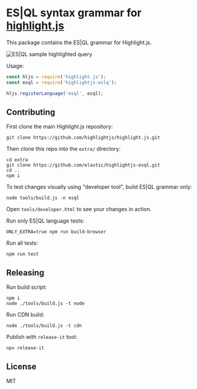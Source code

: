 # ES|QL syntax grammar for [highlight.js](https://highlightjs.org/)

This package contains the ES|QL grammar for Highlight.js.

![ES|QL sample highlighted query](https://github.com/user-attachments/assets/1331f854-2615-45e3-9a92-f90a230d95b7)

Usage:

```javascript
const hljs = require('highlight.js');
const esql = require('highlightjs-eslq');

hljs.registerLanguage('esql', esql);
```


## Contributing

First clone the main Highlight.js repository:

```
git clone https://github.com/highlightjs/highlight.js.git
```

Then clone this repo into the `extra/` directory:

```
cd extra
git clone https://github.com/elastic/highlightjs-esql.git
cd ..
npm i
```

To test changes visually using "developer tool", build ES|QL grammar only:

```
node tools/build.js -n esql
```

Open `tools/developer.html` to see your changes in action.

Run only ES|QL language tests:

```
ONLY_EXTRA=true npm run build-browser
```

Run all tests:

```
npm run test
```




## Releasing

Run build script:

```
npm i
node ./tools/build.js -t node
```

Run CDN build:

```
node ./tools/build.js -t cdn
```

Publish with `release-it` tool:

```
npx release-it
```


## License

MIT
